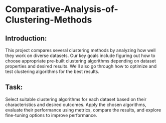 # Comparative-Analysis-of-Clustering-Methods

## Introduction:

This project compares several clustering methods by analyzing how well they work on diverse datasets. Our key goals include figuring out how to choose appropriate pre-built clustering algorithms depending on dataset properties and desired results. We'll also go through how to optimize and test clustering algorithms for the best results.

## Task:

Select suitable clustering algorithms for each dataset based on their characteristics and desired outcomes. Apply the chosen algorithms, evaluate their performance using metrics, compare the results, and explore fine-tuning options to improve performance.

